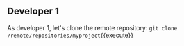 ## Developer 1

As developer 1, let's clone the remote repository:
`git clone /remote/repositories/myproject`{{execute}}

